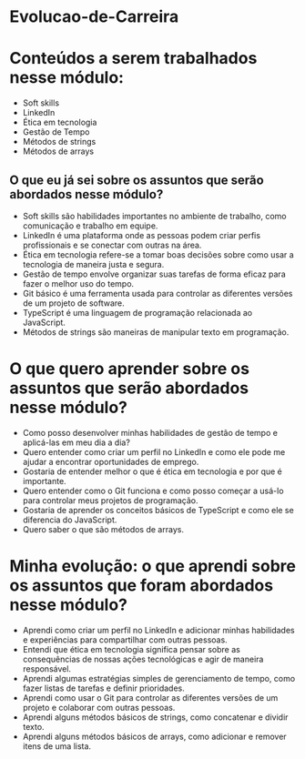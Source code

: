 # Evolucao-de-Carreira

# Conteúdos a serem trabalhados nesse módulo:

* Soft skills
* LinkedIn
* Ética em tecnologia
* Gestão de Tempo
* Métodos de strings
* Métodos de arrays

## O que eu já sei sobre os assuntos que serão abordados nesse módulo?

* Soft skills são habilidades importantes no ambiente de trabalho, como comunicação e trabalho em equipe.
* LinkedIn é uma plataforma onde as pessoas podem criar perfis profissionais e se conectar com outras na área.
* Ética em tecnologia refere-se a tomar boas decisões sobre como usar a tecnologia de maneira justa e segura.
* Gestão de tempo envolve organizar suas tarefas de forma eficaz para fazer o melhor uso do tempo.
* Git básico é uma ferramenta usada para controlar as diferentes versões de um projeto de software.
* TypeScript é uma linguagem de programação relacionada ao JavaScript.
* Métodos de strings são maneiras de manipular texto em programação.

# O que quero aprender sobre os assuntos que serão abordados nesse módulo?

* Como posso desenvolver minhas habilidades de gestão de tempo e aplicá-las em meu dia a dia?
* Quero entender como criar um perfil no LinkedIn e como ele pode me ajudar a encontrar oportunidades de emprego.
* Gostaria de entender melhor o que é ética em tecnologia e por que é importante.
* Quero entender como o Git funciona e como posso começar a usá-lo para controlar meus projetos de programação.
* Gostaria de aprender os conceitos básicos de TypeScript e como ele se diferencia do JavaScript.
* Quero saber o que são métodos de arrays.
  
# Minha evolução: o que aprendi sobre os assuntos que foram abordados nesse módulo?

* Aprendi como criar um perfil no LinkedIn e adicionar minhas habilidades e experiências para compartilhar com outras pessoas.
* Entendi que ética em tecnologia significa pensar sobre as consequências de nossas ações tecnológicas e agir de maneira responsável.
* Aprendi algumas estratégias simples de gerenciamento de tempo, como fazer listas de tarefas e definir prioridades.
* Aprendi como usar o Git para controlar as diferentes versões de um projeto e colaborar com outras pessoas.
* Aprendi alguns métodos básicos de strings, como concatenar e dividir texto.
* Aprendi alguns métodos básicos de arrays, como adicionar e remover itens de uma lista.
